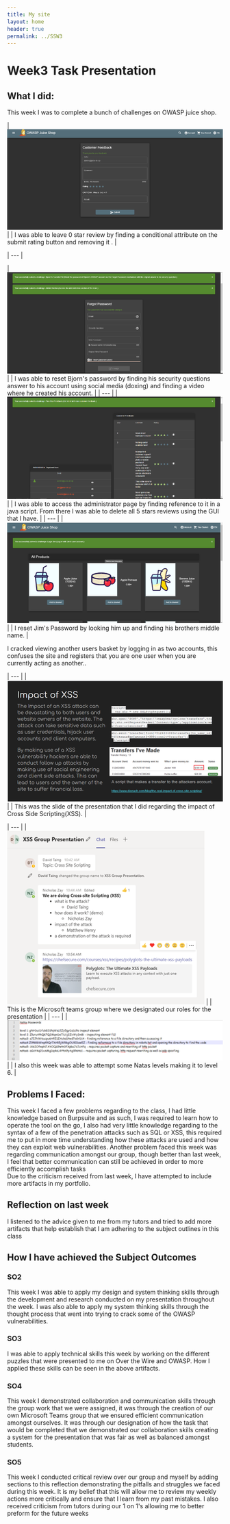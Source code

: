 ```yaml
---
title: My site
layout: home
header: true
permalink: ../SSW3
---
```




# Week3 Task Presentation


## What I did:
This week I was to complete a bunch of challenges on OWASP juice shop. 

| ![0 Star review](/assets/0star.png)  |
| I was able to leave  0 star review by finding a conditional attribute on the submit rating button and removing it .  |

| --- |

| ![Bjorns account reset](/assets/bjorn.png) |
| I was able to reset Bjorn's password by finding  his security questions answer to his account using social media (doxing) and finding a video where he created his account. |
| --- |
| ![Bjorns account reset](/assets/admin.png) |
| I was able to access the administrator page by finding reference to it in a java script. From there I was able to delete all 5 stars reviews using the GUI that I have. |
| --- |
| ![Bjorns account reset](/assets/jim.png) |
| I reset Jim's Password by looking him up and finding his brothers middle name. |

I cracked viewing another users basket by logging in as two accounts, this confuses the site and registers that you are one user when you are currently acting as another..

| --- |
| ![XSS Presentation](/assets/XSS1.png) |
| This was the slide of the presentation that I did regarding the impact of Cross Side Scripting(XSS). |

| --- |
| ![XSS Presentation](/assets/XSS.png) |
| This is the Microsoft teams group where we designated our roles for the presentation |
| --- |
 | ![Natas Passwords](/assets/natas.png) |
 | I also this week was able to attempt some Natas levels making it to level 6. |

 
 


## Problems I Faced:
This week I faced a few problems regarding to the class, I had little knowledge based on Burpsuite and as such, I was required to learn how to operate the tool on the go, I also had very little knowledge regarding to the syntax of a few of the penetration attacks such as SQL or XSS, this required me to put in more time understanding how these attacks are used and how they can exploit web vulnerabilities. Another problem faced this week was regarding communication amongst our group, though better than last week, I feel that better communication can still be achieved in order to more efficiently accomplish tasks  
Due to the criticism received from last week, I have attempted to include more artifacts in my portfolio.

## Reflection on last week
I listened to the advice given to me from my tutors and tried to add more artifacts that help establish that I am adhering to the subject outlines in this class

## How I have achieved the Subject Outcomes

### SO2
This week I was able to apply my design and system thinking skills through the development and research conducted on my presentation throughout the week. I was also able to apply my system thinking skills through the thought process that went into trying to crack some of the OWASP vulnerabilities.

 ### SO3 
  I was able to apply technical skills this week by working on the different puzzles that were presented to me on Over the Wire and OWASP.  How I applied these skills can be seen in the above artifacts. 

 ### SO4 
This week I demonstrated collaboration and communication skills through the group work that we were assigned, it was through the creation of our own Microsoft Teams group that we ensured efficient communication amongst ourselves. It was through our designation of how the task that would be completed that we demonstrated our collaboration skills creating a system for the presentation that was fair as well as balanced amongst students. 

### SO5
This week I conducted critical review over our group and myself by adding sections to this reflection demonstrating the pitfalls and struggles we faced during this week. It is my belief that this will allow me to review my weekly actions more critically and ensure that I learn from my past mistakes. I also received criticism from tutors during our 1 on 1's allowing me to better preform for the future weeks

